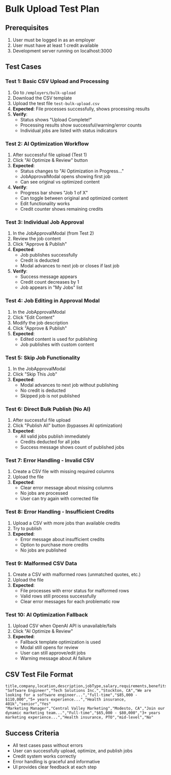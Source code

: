 # Bulk Upload Test Plan

## Prerequisites

1. User must be logged in as an employer
2. User must have at least 1 credit available
3. Development server running on localhost:3000

## Test Cases

### Test 1: Basic CSV Upload and Processing

1. Go to `/employers/bulk-upload`
2. Download the CSV template
3. Upload the test file `test-bulk-upload.csv`
4. **Expected**: File processes successfully, shows processing results
5. **Verify**:
   - Status shows "Upload Complete!"
   - Processing results show successful/warning/error counts
   - Individual jobs are listed with status indicators

### Test 2: AI Optimization Workflow

1. After successful file upload (Test 1)
2. Click "AI Optimize & Review" button
3. **Expected**:
   - Status changes to "AI Optimization in Progress..."
   - JobApprovalModal opens showing first job
   - Can see original vs optimized content
4. **Verify**:
   - Progress bar shows "Job 1 of X"
   - Can toggle between original and optimized content
   - Edit functionality works
   - Credit counter shows remaining credits

### Test 3: Individual Job Approval

1. In the JobApprovalModal (from Test 2)
2. Review the job content
3. Click "Approve & Publish"
4. **Expected**:
   - Job publishes successfully
   - Credit is deducted
   - Modal advances to next job or closes if last job
5. **Verify**:
   - Success message appears
   - Credit count decreases by 1
   - Job appears in "My Jobs" list

### Test 4: Job Editing in Approval Modal

1. In the JobApprovalModal
2. Click "Edit Content"
3. Modify the job description
4. Click "Approve & Publish"
5. **Expected**:
   - Edited content is used for publishing
   - Job publishes with custom content

### Test 5: Skip Job Functionality

1. In the JobApprovalModal
2. Click "Skip This Job"
3. **Expected**:
   - Modal advances to next job without publishing
   - No credit is deducted
   - Skipped job is not published

### Test 6: Direct Bulk Publish (No AI)

1. After successful file upload
2. Click "Publish All" button (bypasses AI optimization)
3. **Expected**:
   - All valid jobs publish immediately
   - Credits deducted for all jobs
   - Success message shows count of published jobs

### Test 7: Error Handling - Invalid CSV

1. Create a CSV file with missing required columns
2. Upload the file
3. **Expected**:
   - Clear error message about missing columns
   - No jobs are processed
   - User can try again with corrected file

### Test 8: Error Handling - Insufficient Credits

1. Upload a CSV with more jobs than available credits
2. Try to publish
3. **Expected**:
   - Error message about insufficient credits
   - Option to purchase more credits
   - No jobs are published

### Test 9: Malformed CSV Data

1. Create a CSV with malformed rows (unmatched quotes, etc.)
2. Upload the file
3. **Expected**:
   - File processes with error status for malformed rows
   - Valid rows still process successfully
   - Clear error messages for each problematic row

### Test 10: AI Optimization Fallback

1. Upload CSV when OpenAI API is unavailable/fails
2. Click "AI Optimize & Review"
3. **Expected**:
   - Fallback template optimization is used
   - Modal still opens for review
   - User can still approve/edit jobs
   - Warning message about AI failure

## CSV Test File Format

```csv
title,company,location,description,jobType,salary,requirements,benefits,experienceLevel,remote
"Software Engineer","Tech Solutions Inc.","Stockton, CA","We are looking for a software engineer...","full-time","$85,000 - $110,000","5+ years experience...","Health insurance, 401k","senior","Yes"
"Marketing Manager","Central Valley Marketing","Modesto, CA","Join our dynamic marketing team...","Full-time","$65,000 - $80,000","3+ years marketing experience...","Health insurance, PTO","mid-level","No"
```

## Success Criteria

- All test cases pass without errors
- User can successfully upload, optimize, and publish jobs
- Credit system works correctly
- Error handling is graceful and informative
- UI provides clear feedback at each step
